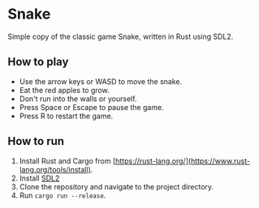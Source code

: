 # Snake

Simple copy of the classic game Snake, written in Rust using SDL2.

## How to play

- Use the arrow keys or WASD to move the snake.
- Eat the red apples to grow.
- Don't run into the walls or yourself.
- Press Space or Escape to pause the game.
- Press R to restart the game.

## How to run

1. Install Rust and Cargo from [https://rust-lang.org/](https://www.rust-lang.org/tools/install).
2. Install [SDL2](https://wiki.libsdl.org/SDL2/Installation)
3. Clone the repository and navigate to the project directory.
4. Run `cargo run --release`.
